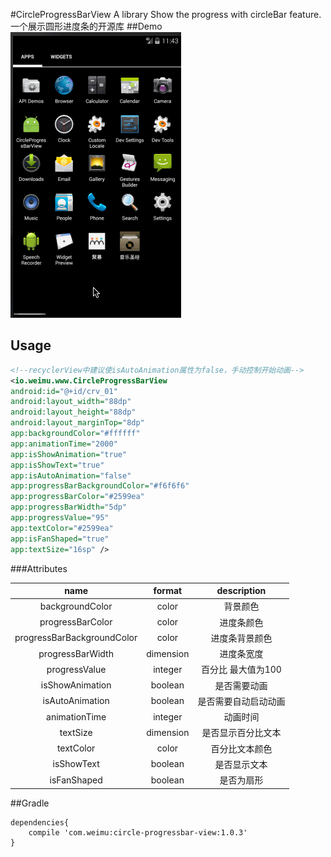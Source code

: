 #CircleProgressBarView
A library Show the progress with circleBar feature.一个展示圆形进度条的开源库
##Demo
![](https://github.com/CaoyangLee/CircleProgressBarView/blob/master/circleProgressBarView.gif)


## Usage

```Xml
<!--recyclerView中建议使isAutoAnimation属性为false，手动控制开始动画-->
<io.weimu.www.CircleProgressBarView
android:id="@+id/crv_01"
android:layout_width="88dp"
android:layout_height="88dp"
android:layout_marginTop="8dp"
app:backgroundColor="#ffffff"
app:animationTime="2000"
app:isShowAnimation="true"
app:isShowText="true"
app:isAutoAnimation="false"
app:progressBarBackgroundColor="#f6f6f6"
app:progressBarColor="#2599ea"
app:progressBarWidth="5dp"
app:progressValue="95"
app:textColor="#2599ea"
app:isFanShaped="true"
app:textSize="16sp" />
```
###Attributes

|name|format|description|
|:---:|:---:|:---:|
| backgroundColor | color | 背景颜色
| progressBarColor | color | 进度条颜色
| progressBarBackgroundColor | color | 进度条背景颜色
| progressBarWidth | dimension | 进度条宽度
| progressValue | integer |百分比 最大值为100
| isShowAnimation | boolean |是否需要动画
| isAutoAnimation | boolean |是否需要自动启动动画
| animationTime | integer | 动画时间
| textSize | dimension | 是否显示百分比文本
| textColor | color | 百分比文本颜色
| isShowText | boolean | 是否显示文本
| isFanShaped | boolean | 是否为扇形

##Gradle

```Jcenter
dependencies{
    compile 'com.weimu:circle-progressbar-view:1.0.3'
}
```

